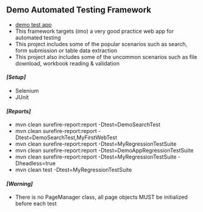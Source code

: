 ## Demo Automated Testing Framework
- [demo test app](https://acme-test.uipath.com/)
- This framework targets (imo) a very good practice web app for automated testing
- This project includes some of the popular scenarios such as search, form submission or table data extraction
- This project also includes some of the uncommon scenarios such as file download, workbook reading & validation

#### *[Setup]*
- Selenium 
- JUnit

#### *[Reports]*
- mvn clean surefire-report:report -Dtest=DemoSearchTest
- mvn clean surefire-report:report -Dtest=DemoSearchTest,MyFirstWebTest
- mvn clean surefire-report:report -Dtest=MyRegressionTestSuite
- mvn clean surefire-report:report -Dtest=DemoAppRegressionTestSuite
- mvn clean surefire-report:report -Dtest=MyRegressionTestSuite -Dheadless=true
- mvn clean test -Dtest=MyRegressionTestSuite

#### *[Warning]*
- There is no PageManager class, all page objects MUST be initialized before each test